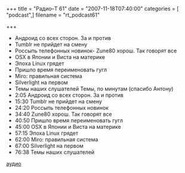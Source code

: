 +++
title = "Радио–Т 61"
date = "2007-11-18T07:40:00"
categories = [ "podcast",]
filename = "rt_podcast61"

+++

- Андроид со всех сторон. За и против
- Tumblr не прийдет на смену
- Россыпь телефонных новинок- Zune80 хорош. Так говорят все
- OSX в Японии и Виста на материке
- Эпоха Linux грядет
- Пришло время переименовать гугл
- Miro: правильная система
- Silverlight на первом
- Темы наших слушателей
Темы, по минутам (спасибо Антону)
- 2:05 Андроид со всех сторон. За и против
- 15:30 Tumblr не прийдет на смену
- 24:20 Россыпь телефонных новинок
- 34:40 Zune80 хорош. Так говорят все
- 40:50 Пришло время переименовать гугл
- 45:00 OSX в Японии и Виста на материке
- 57:15 Эпоха Linux грядет
- 62:00 Miro: правильная система
- 67:00 Silverlight на первом
- 76:38 Темы наших слушателей


[аудио](http://cdn.radio-t.com/rt_podcast61.mp3)
<audio src="http://cdn.radio-t.com/rt_podcast61.mp3" preload="none"></audio>